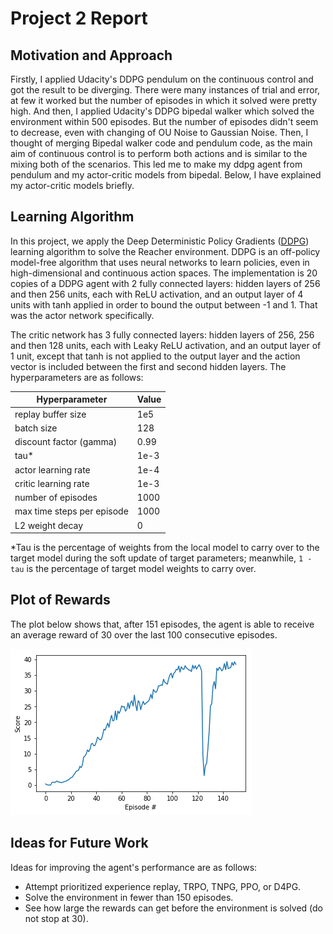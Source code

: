 # Project 2 Report


## Motivation and Approach

Firstly, I applied Udacity's DDPG pendulum on the continuous control and got the result to be diverging. There were many instances of trial and error, at few it worked but the number of episodes in which it solved were pretty high. And then, I applied Udacity's DDPG bipedal walker which solved the environment within 500 episodes. But the number of episodes didn't seem to decrease, even with changing of OU Noise to Gaussian Noise. Then, I thought of merging Bipedal walker code and pendulum code, as the main aim of continuous control is to perform both actions and is similar to the mixing both of the scenarios. This led me to make my ddpg agent from pendulum and my actor-critic models from bipedal. Below, I have explained my actor-critic models briefly.

## Learning Algorithm

In this project, we apply the Deep Deterministic Policy Gradients ([DDPG](https://arxiv.org/abs/1509.02971)) learning algorithm to solve the Reacher environment. DDPG is an off-policy model-free algorithm that uses neural networks to learn policies, even in high-dimensional and continuous action spaces. The implementation is 20 copies of a DDPG agent with 2 fully connected layers: hidden layers of 256 and then 256 units, each with ReLU activation, and an output layer of 4 units with tanh applied in order to bound the output between -1 and 1. That was the actor network specifically. 

The critic network has 3 fully connected layers: hidden layers of 256, 256 and then 128 units, each with Leaky ReLU activation, and an output layer of 1 unit, except that tanh is not applied to the output layer and the action vector is included between the first and second hidden layers. The hyperparameters are as follows:

| Hyperparameter | Value |
| ------------- | ------------- |
| replay buffer size | 1e5 |
| batch size | 128 |
| discount factor (gamma) | 0.99 |
| tau* | 1e-3 |
| actor learning rate | 1e-4 |
| critic learning rate | 1e-3 |
| number of episodes | 1000 |
| max time steps per episode | 1000 |
| L2 weight decay | 0 |

*Tau is the percentage of weights from the local model to carry over to the target model during the soft update of target parameters; meanwhile, `1 - tau` is the percentage of target model weights to carry over. 

## Plot of Rewards

The plot below shows that, after 151 episodes, the agent is able to receive an average reward of 30 over the last 100 consecutive episodes.

![final_model_rewards_plot](./final.png)

## Ideas for Future Work

Ideas for improving the agent's performance are as follows:
- Attempt prioritized experience replay, TRPO, TNPG, PPO, or D4PG.
- Solve the environment in fewer than 150 episodes.
- See how large the rewards can get before the environment is solved (do not stop at 30).
